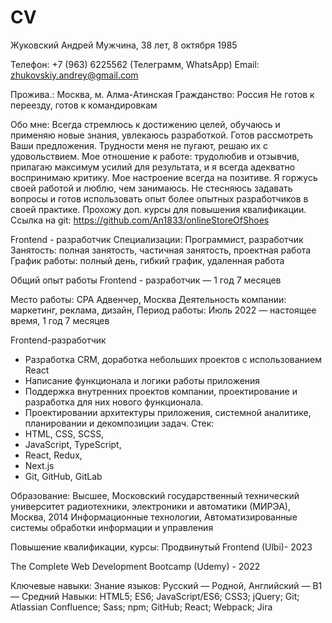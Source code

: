 # CV
Жуковский Андрей
Мужчина, 38 лет, 8 октября 1985

Телефон: +7 (963) 6225562 (Телеграмм, WhatsApp)
Email: zhukovskiy.andrey@gmail.com


Прожива.: Москва, м. Алма-Атинская
Гражданство: Россия
Не готов к переезду, готов к командировкам

Обо мне:
Всегда стремлюсь к достижению целей, обучаюсь и применяю новые знания, увлекаюсь разработкой. Готов рассмотреть Ваши предложения. 
Трудности меня не пугают, решаю их с удовольствием. Мое отношение к работе: трудолюбив и отзывчив, прилагаю максимум усилий для результата, 
и я всегда адекватно воспринимаю критику. Мое настроение всегда на позитиве. Я горжусь своей работой и люблю, чем занимаюсь. 
Не стесняюсь задавать вопросы и готов использовать опыт более опытных разработчиков в своей практике. Прохожу доп. курсы для повышения квалификации.
Ссылка на git: https://github.com/An1833/onlineStoreOfShoes

Frontend - разработчик
Специализации: Программист, разработчик
Занятость: полная занятость, частичная занятость, проектная работа
График работы: полный день, гибкий график, удаленная работа

Общий опыт работы Frontend - разработчик — 1 год 7 месяцев

Место работы:
CPA Адвенчер, Москва
Деятельность компании: маркетинг, реклама, дизайн, 
Период работы: Июль 2022 — настоящее время, 1 год 7 месяцев

Frontend-разработчик
- Разработка CRM, доработка небольших проектов с использованием React
- Написание функционала и логики работы приложения
- Поддержка внутренних проектов компании, проектирование и разработка для них нового функционала.
- Проектировании архитектуры приложения, системной аналитике, планировании и декомпозиции задач.
Стек:
- HTML, CSS, SCSS,
- JavaScript, TypeScript,
- React, Redux,
- Next.js
- Git, GitHub, GitLab

Образование: 
Высшее, Московский государственный технический университет радиотехники, электроники и автоматики (МИРЭА), Москва, 2014
Информационные технологии, Автоматизированные системы обработки информации и управления

Повышение квалификации, курсы:
Продвинутый Frontend (Ulbi)- 2023

The Complete Web Development Bootcamp (Udemy) - 2022

Ключевые навыки:
Знание языков: Русский — Родной, Английский — B1 — Средний
Навыки: HTML5; ES6; JavaScript/ES6; CSS3; jQuery; Git; Atlassian Confluence; Sass; npm; GitHub; React; Webpack; Jira




